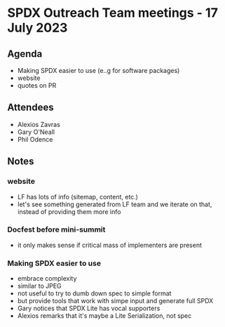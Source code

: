 # SPDX Outreach Team meetings - 17 July 2023

## Agenda
* Making SPDX easier to use (e..g for software packages)
* website
* quotes on PR

## Attendees
- Alexios Zavras
- Gary O'Neall
- Phil Odence


## Notes

### website
- LF has lots of info (sitemap, content, etc.)
- let's see something generated from LF team and we iterate on that, instead of providing them more info

### Docfest before mini-summit
- it only makes sense if critical mass of implementers are present

### Making SPDX easier to use
- embrace complexity
- similar to JPEG
- not useful to try to dumb down spec to simple format 
- but provide tools that work with simpe input and generate full SPDX
- Gary notices that SPDX Lite has vocal supporters
- Alexios remarks that it's maybe a Lite Serialization, not spec

